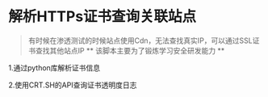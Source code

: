 # 解析HTTPs证书查询关联站点
> 有时候在渗透测试的时候站点使用Cdn，无法查找真实IP，可以通过SSL证书查找其他站点IP
** 该脚本主要为了锻炼学习安全研发能力 **

1.通过python库解析证书信息

2.使用CRT.SH的API查询证书透明度日志

